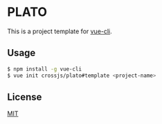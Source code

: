 # PLATO

This is a project template for [vue-cli](https://github.com/vuejs/vue-cli).

## Usage

```bash
$ npm install -g vue-cli
$ vue init crossjs/plato#template <project-name>
```

## License

[MIT](http://opensource.org/licenses/MIT)
